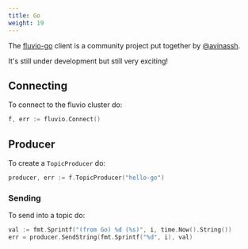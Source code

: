 ```yaml
---
title: Go
weight: 19
---
```


The [fluvio-go] client is a community
project put together by [@avinassh].

It's still under development but still very exciting!

[fluvio-go]: (https://gitlab.com/avinassh/fluvio-go)
[@avinassh]: https://github.com/avinassh

## Connecting

To connect to the fluvio cluster do:
```go
f, err := fluvio.Connect()
```

## Producer

To create a `TopicProducer` do:
```go
producer, err := f.TopicProducer("hello-go")
```

### Sending

To send into a topic do:
```go
val := fmt.Sprintf("(from Go) %d (%s)", i, time.Now().String())
err = producer.SendString(fmt.Sprintf("%d", i), val)
```

